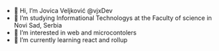 - 👋 Hi, I’m Jovica Veljković @vjxDev
- 🏫 I’m studying Informational Technologys  at the Faculty of science in Novi Sad, Serbia
- 👀 I’m interested in web and microcontolers 
- 🌱 I’m currently learning react and rollup



